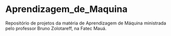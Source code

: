 # Aprendizagem_de_Maquina
Repositório de projetos da matéria de Aprendizagem de Máquina ministrada pelo professor Bruno Zolotareff, na Fatec Mauá.
